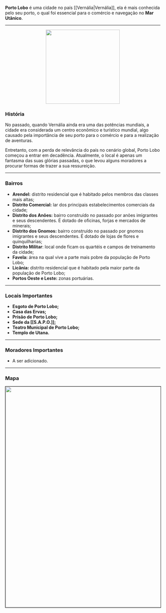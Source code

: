 **Porto Lobo** é uma cidade no país [[Vernália|Vernália]], ela é mais conhecida pelo seu porto, o qual foi essencial para o comércio e navegação no **Mar Utânico**.

---

<div style="text-align: center;">
<img src="https://i.imgur.com/kVGYAxE.png" width="240">
</div>

### História

No passado, quando Vernália ainda era uma das potências mundiais, a cidade era considerada um centro econômico e turístico mundial, algo causado pela importância de seu porto para o comércio e para a realização de aventuras.

Entretanto, com a perda de relevância do país no cenário global, Porto Lobo começou a entrar em decadência. Atualmente, o local é apenas um fantasma das suas glórias passadas, o que levou alguns moradores a procurar formas de trazer a sua ressureição.

---

### Bairros

- **Arendel:** distrito residencial que é habitado pelos membros das classes mais altas;
- **Distrito Comercial:** lar dos principais estabelecimentos comerciais da cidade;
- **Distrito dos Anões:** bairro construído no passado por anões imigrantes e seus descendentes. É dotado de oficinas, forjas e mercados de minerais;
- **Distrito dos Gnomos:** bairro construído no passado por gnomos imigrantes e seus descendentes. É dotado de lojas de flores e quinquilharias;
- **Distrito Militar**: local onde ficam os quartéis e campos de treinamento da cidade;
- **Favela:** área na qual vive a parte mais pobre da população de Porto Lobo;
- **Licânia:** distrito residencial que é habitado pela maior parte da população de Porto Lobo;
- **Portos Oeste e Leste:** zonas portuárias.

---

### Locais Importantes

- **Esgoto de Porto Lobo;**
- **Casa das Ervas;**
- **Prisão de Porto Lobo;**
- **Sede da [[S.A.P.O.]];**
- **Teatro Municipal de Porto Lobo;**
- **Templo de Utana.**

---

### Moradores Importantes

- A ser adicionado.

---

### Mapa

<div style="text-align: center;">
<img src="https://i.imgur.com/KoiBxAX.jpg" width="715" style="border: 1px solid black;">
</div>